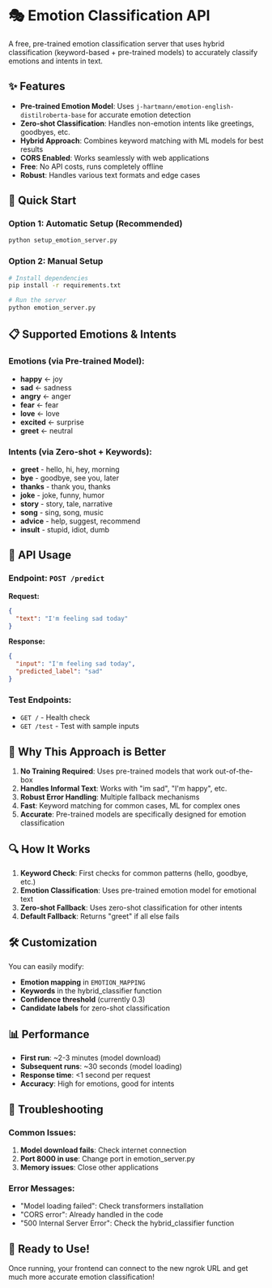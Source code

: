 # 🎭 Emotion Classification API

A free, pre-trained emotion classification server that uses hybrid classification (keyword-based + pre-trained models) to accurately classify emotions and intents in text.

## ✨ Features

- **Pre-trained Emotion Model**: Uses `j-hartmann/emotion-english-distilroberta-base` for accurate emotion detection
- **Zero-shot Classification**: Handles non-emotion intents like greetings, goodbyes, etc.
- **Hybrid Approach**: Combines keyword matching with ML models for best results
- **CORS Enabled**: Works seamlessly with web applications
- **Free**: No API costs, runs completely offline
- **Robust**: Handles various text formats and edge cases

## 🚀 Quick Start

### Option 1: Automatic Setup (Recommended)
```bash
python setup_emotion_server.py
```

### Option 2: Manual Setup
```bash
# Install dependencies
pip install -r requirements.txt

# Run the server
python emotion_server.py
```

## 📋 Supported Emotions & Intents

### Emotions (via Pre-trained Model):
- **happy** ← joy
- **sad** ← sadness  
- **angry** ← anger
- **fear** ← fear
- **love** ← love
- **excited** ← surprise
- **greet** ← neutral

### Intents (via Zero-shot + Keywords):
- **greet** - hello, hi, hey, morning
- **bye** - goodbye, see you, later
- **thanks** - thank you, thanks
- **joke** - joke, funny, humor
- **story** - story, tale, narrative
- **song** - sing, song, music
- **advice** - help, suggest, recommend
- **insult** - stupid, idiot, dumb

## 🔧 API Usage

### Endpoint: `POST /predict`

**Request:**
```json
{
  "text": "I'm feeling sad today"
}
```

**Response:**
```json
{
  "input": "I'm feeling sad today",
  "predicted_label": "sad"
}
```

### Test Endpoints:
- `GET /` - Health check
- `GET /test` - Test with sample inputs

## 🎯 Why This Approach is Better

1. **No Training Required**: Uses pre-trained models that work out-of-the-box
2. **Handles Informal Text**: Works with "im sad", "I'm happy", etc.
3. **Robust Error Handling**: Multiple fallback mechanisms
4. **Fast**: Keyword matching for common cases, ML for complex ones
5. **Accurate**: Pre-trained models are specifically designed for emotion classification

## 🔍 How It Works

1. **Keyword Check**: First checks for common patterns (hello, goodbye, etc.)
2. **Emotion Classification**: Uses pre-trained emotion model for emotional text
3. **Zero-shot Fallback**: Uses zero-shot classification for other intents
4. **Default Fallback**: Returns "greet" if all else fails

## 🛠️ Customization

You can easily modify:
- **Emotion mapping** in `EMOTION_MAPPING`
- **Keywords** in the hybrid_classifier function
- **Confidence threshold** (currently 0.3)
- **Candidate labels** for zero-shot classification

## 📊 Performance

- **First run**: ~2-3 minutes (model download)
- **Subsequent runs**: ~30 seconds (model loading)
- **Response time**: <1 second per request
- **Accuracy**: High for emotions, good for intents

## 🚨 Troubleshooting

### Common Issues:
1. **Model download fails**: Check internet connection
2. **Port 8000 in use**: Change port in emotion_server.py
3. **Memory issues**: Close other applications

### Error Messages:
- "Model loading failed": Check transformers installation
- "CORS error": Already handled in the code
- "500 Internal Server Error": Check the hybrid_classifier function

## 🎉 Ready to Use!

Once running, your frontend can connect to the new ngrok URL and get much more accurate emotion classification! 
